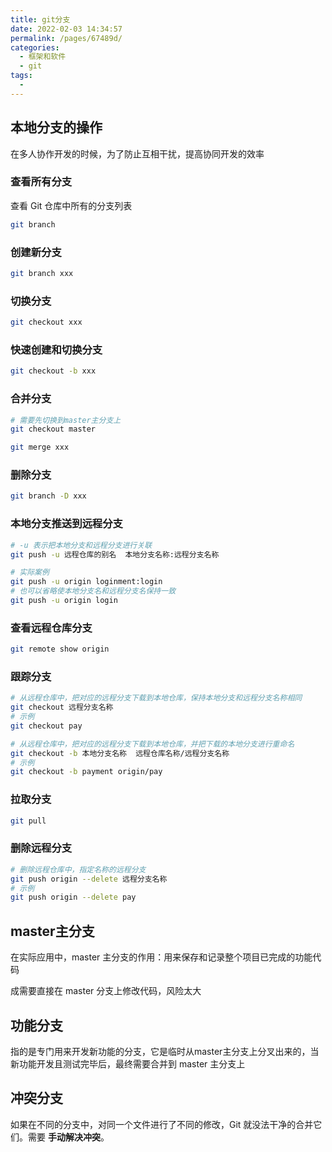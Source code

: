 ```yaml
---
title: git分支
date: 2022-02-03 14:34:57
permalink: /pages/67489d/
categories:
  - 框架和软件
  - git
tags:
  - 
---
```

## 本地分支的操作

在多人协作开发的时候，为了防止互相干扰，提高协同开发的效率

### 查看所有分支

查看 Git 仓库中所有的分支列表 

```sh
git branch 
```

### 创建新分支

```sh
git branch xxx
```

### 切换分支

```sh
git checkout xxx
```

### 快速创建和切换分支

```sh
git checkout -b xxx
```

### 合并分支

```sh
# 需要先切换到master主分支上
git checkout master

git merge xxx
```

### 删除分支

```sh
git branch -D xxx
```

### 本地分支推送到远程分支

```sh
# -u 表示把本地分支和远程分支进行关联
git push -u 远程仓库的别名  本地分支名称:远程分支名称

# 实际案例
git push -u origin loginment:login
# 也可以省略使本地分支名和远程分支名保持一致
git push -u origin login
```

### 查看远程仓库分支

```sh
git remote show origin
```

### 跟踪分支

```sh
# 从远程仓库中，把对应的远程分支下载到本地仓库，保持本地分支和远程分支名称相同
git checkout 远程分支名称
# 示例
git checkout pay

# 从远程仓库中，把对应的远程分支下载到本地仓库，并把下载的本地分支进行重命名
git checkout -b 本地分支名称  远程仓库名称/远程分支名称
# 示例
git checkout -b payment origin/pay
```

### 拉取分支

```sh
git pull
```

### 删除远程分支

```sh
# 删除远程仓库中，指定名称的远程分支
git push origin --delete 远程分支名称
# 示例
git push origin --delete pay
```



## master主分支

在实际应用中，master 主分支的作用：用来保存和记录整个项目已完成的功能代码

成需要直接在 master 分支上修改代码，风险太大





## 功能分支

指的是专门用来开发新功能的分支，它是临时从master主分支上分叉出来的，当新功能开发且测试完毕后，最终需要合并到 master 主分支上



## 冲突分支

如果在不同的分支中，对同一个文件进行了不同的修改，Git 就没法干净的合并它们。需要 **手动解决冲突**。



















































